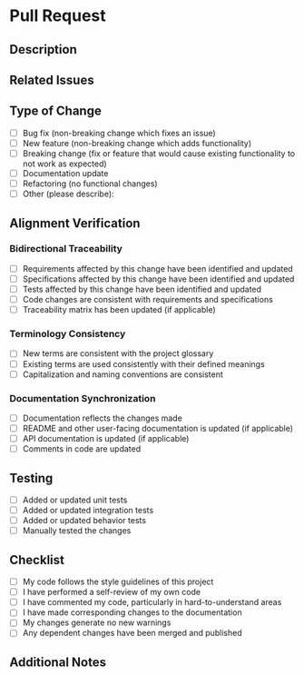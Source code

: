 # Pull Request

## Description

<!-- Provide a brief description of the changes in this PR -->

## Related Issues

<!-- Link to any related issues using the format: Fixes #123, Addresses #456 -->

## Type of Change

<!-- Mark the appropriate option with an "x" -->

- [ ] Bug fix (non-breaking change which fixes an issue)
- [ ] New feature (non-breaking change which adds functionality)
- [ ] Breaking change (fix or feature that would cause existing functionality to not work as expected)
- [ ] Documentation update
- [ ] Refactoring (no functional changes)
- [ ] Other (please describe):

## Alignment Verification

<!-- Verify that your changes maintain alignment between SDLC artifacts -->

### Bidirectional Traceability

- [ ] Requirements affected by this change have been identified and updated
- [ ] Specifications affected by this change have been identified and updated
- [ ] Tests affected by this change have been identified and updated
- [ ] Code changes are consistent with requirements and specifications
- [ ] Traceability matrix has been updated (if applicable)

### Terminology Consistency

- [ ] New terms are consistent with the project glossary
- [ ] Existing terms are used consistently with their defined meanings
- [ ] Capitalization and naming conventions are consistent

### Documentation Synchronization

- [ ] Documentation reflects the changes made
- [ ] README and other user-facing documentation is updated (if applicable)
- [ ] API documentation is updated (if applicable)
- [ ] Comments in code are updated

## Testing

<!-- Describe the testing you have performed -->

- [ ] Added or updated unit tests
- [ ] Added or updated integration tests
- [ ] Added or updated behavior tests
- [ ] Manually tested the changes

## Checklist

<!-- Verify that you have completed the following -->

- [ ] My code follows the style guidelines of this project
- [ ] I have performed a self-review of my own code
- [ ] I have commented my code, particularly in hard-to-understand areas
- [ ] I have made corresponding changes to the documentation
- [ ] My changes generate no new warnings
- [ ] Any dependent changes have been merged and published

## Additional Notes

<!-- Add any other information about the PR here -->